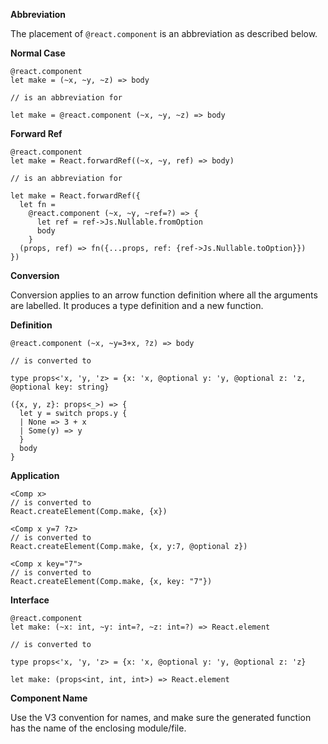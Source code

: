 **Abbreviation**

The placement of `@react.component` is an abbreviation as described below.

**Normal Case**

```rescript
@react.component
let make = (~x, ~y, ~z) => body

// is an abbreviation for

let make = @react.component (~x, ~y, ~z) => body
```

**Forward Ref**

```rescript
@react.component
let make = React.forwardRef((~x, ~y, ref) => body)

// is an abbreviation for

let make = React.forwardRef({
  let fn =
    @react.component (~x, ~y, ~ref=?) => {
      let ref = ref->Js.Nullable.fromOption
      body
    }
  (props, ref) => fn({...props, ref: {ref->Js.Nullable.toOption}})
})
```

**Conversion**

Conversion applies to an arrow function definition where all the arguments are labelled.
It produces a type definition and a new function.

**Definition**

```rescript
@react.component (~x, ~y=3+x, ?z) => body

// is converted to

type props<'x, 'y, 'z> = {x: 'x, @optional y: 'y, @optional z: 'z, @optional key: string}

({x, y, z}: props<_>) => {
  let y = switch props.y {
  | None => 3 + x
  | Some(y) => y
  }
  body
}
```

**Application**

```rescript
<Comp x>
// is converted to
React.createElement(Comp.make, {x})

<Comp x y=7 ?z>
// is converted to
React.createElement(Comp.make, {x, y:7, @optional z})

<Comp x key="7">
// is converted to
React.createElement(Comp.make, {x, key: "7"})
```

**Interface**

```rescript
@react.component
let make: (~x: int, ~y: int=?, ~z: int=?) => React.element

// is converted to

type props<'x, 'y, 'z> = {x: 'x, @optional y: 'y, @optional z: 'z}

let make: (props<int, int, int>) => React.element
```

**Component Name**

Use the V3 convention for names, and make sure the generated
function has the name of the enclosing module/file.
